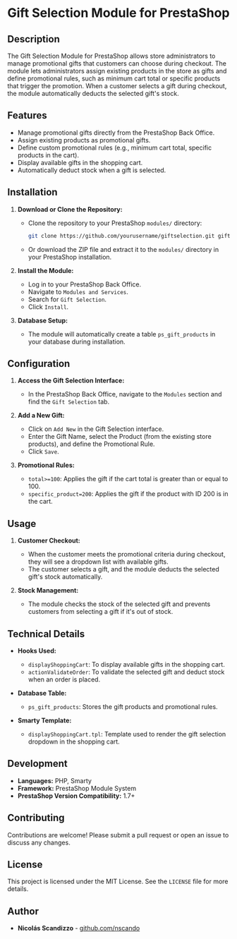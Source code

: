 # Gift Selection Module for PrestaShop

## Description

The Gift Selection Module for PrestaShop allows store administrators to manage promotional gifts that customers can choose during checkout. The module lets administrators assign existing products in the store as gifts and define promotional rules, such as minimum cart total or specific products that trigger the promotion. When a customer selects a gift during checkout, the module automatically deducts the selected gift's stock.

## Features

- Manage promotional gifts directly from the PrestaShop Back Office.
- Assign existing products as promotional gifts.
- Define custom promotional rules (e.g., minimum cart total, specific products in the cart).
- Display available gifts in the shopping cart.
- Automatically deduct stock when a gift is selected.

## Installation

1. **Download or Clone the Repository:**
    - Clone the repository to your PrestaShop `modules/` directory:
      ```bash
      git clone https://github.com/yourusername/giftselection.git giftselection
      ```
    - Or download the ZIP file and extract it to the `modules/` directory in your PrestaShop installation.

2. **Install the Module:**
    - Log in to your PrestaShop Back Office.
    - Navigate to `Modules and Services`.
    - Search for `Gift Selection`.
    - Click `Install`.

3. **Database Setup:**
    - The module will automatically create a table `ps_gift_products` in your database during installation.

## Configuration

1. **Access the Gift Selection Interface:**
    - In the PrestaShop Back Office, navigate to the `Modules` section and find the `Gift Selection` tab.

2. **Add a New Gift:**
    - Click on `Add New` in the Gift Selection interface.
    - Enter the Gift Name, select the Product (from the existing store products), and define the Promotional Rule.
    - Click `Save`.

3. **Promotional Rules:**
    - `total>=100`: Applies the gift if the cart total is greater than or equal to 100.
    - `specific_product=200`: Applies the gift if the product with ID 200 is in the cart.

## Usage

1. **Customer Checkout:**
    - When the customer meets the promotional criteria during checkout, they will see a dropdown list with available gifts.
    - The customer selects a gift, and the module deducts the selected gift's stock automatically.

2. **Stock Management:**
    - The module checks the stock of the selected gift and prevents customers from selecting a gift if it's out of stock.

## Technical Details

- **Hooks Used:**
    - `displayShoppingCart`: To display available gifts in the shopping cart.
    - `actionValidateOrder`: To validate the selected gift and deduct stock when an order is placed.

- **Database Table:**
    - `ps_gift_products`: Stores the gift products and promotional rules.

- **Smarty Template:**
    - `displayShoppingCart.tpl`: Template used to render the gift selection dropdown in the shopping cart.

## Development

- **Languages:** PHP, Smarty
- **Framework:** PrestaShop Module System
- **PrestaShop Version Compatibility:** 1.7+

## Contributing

Contributions are welcome! Please submit a pull request or open an issue to discuss any changes.

## License

This project is licensed under the MIT License. See the `LICENSE` file for more details.

## Author

- **Nicolás Scandizzo** - [github.com/nscando](https://github.com/nscando)
